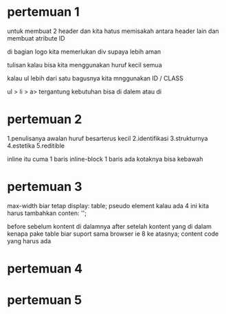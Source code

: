 # pertemuan 1
untuk membuat 2 header dan kita hatus memisakah antara header lain dan membuat atribute ID

di bagian logo kita memerlukan div supaya lebih aman

tulisan kalau bisa kita menggunakan huruf kecil semua

kalau ul lebih dari satu bagusnya kita mnggunakan ID / CLASS

ul > li > a> tergantung kebutuhan bisa di dalem atau di 

# pertemuan 2
1.penulisanya awalan huruf besarterus kecil
2.identifikasi
3.strukturnya
4.estetika
5.reditible

inline itu cuma 1 baris
inline-block 1 baris ada kotaknya bisa kebawah

# pertemuan 3
max-width biar tetap
display: table;
pseudo element kalau ada 4 ini kita harus tambahkan conten: '';

before sebelum kontent di dalamnya
after setelah kontent yang di dalam 
kenapa pake table biar suport sama browser ie 8 ke atasnya;
content code yang harus ada

# pertemuan 4

# pertemuan 5
